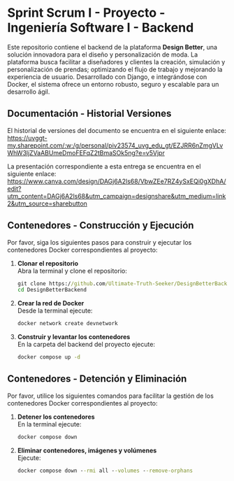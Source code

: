 # Sprint Scrum I - Proyecto - Ingeniería Software I - Backend

Este repositorio contiene el backend de la plataforma **Design Better**, una solución innovadora para el diseño y personalización de moda. La plataforma busca facilitar a diseñadores y clientes la creación, simulación y personalización de prendas; optimizando el flujo de trabajo y mejorando la experiencia de usuario. Desarrollado con Django, e integrándose con Docker, el sistema ofrece un entorno robusto, seguro y escalable para un desarrollo ágil.

## Documentación - Historial Versiones

El historial de versiones del documento se encuentra en el siguiente enlace:  
https://uvggt-my.sharepoint.com/:w:/g/personal/piv23574_uvg_edu_gt/EZJRR6nZmgVLvWhW3ljZVaABUmeDmoFEFqZ2tBmaSOk5ng?e=v5Vjpr

La presentación correspondiente a esta entrega se encuentra en el siguiente enlace:  
https://www.canva.com/design/DAGj6A2ls68/VbwZEe7RZ4ySxEQi0gXDhA/edit?utm_content=DAGj6A2ls68&utm_campaign=designshare&utm_medium=link2&utm_source=sharebutton

## Contenedores - Construcción y Ejecución

Por favor, siga los siguientes pasos para construir y ejecutar los contenedores Docker correspondientes al proyecto:

1. **Clonar el repositorio**  
   Abra la terminal y clone el repositorio:
   ```cmd
   git clone https://github.com/Ultimate-Truth-Seeker/DesignBetterBackend.git
   cd DesignBetterBackend

2. **Crear la red de Docker**  
   Desde la terminal ejecute:
   ```cmd
   docker network create devnetwork

3. **Construir y levantar los contenedores**  
   En la carpeta del backend del proyecto ejecute:
   ```cmd
   docker compose up -d

## Contenedores - Detención y Eliminación

Por favor, utilice los siguientes comandos para facilitar la gestión de los contenedores Docker correspondientes al proyecto:

1. **Detener los contenedores**  
   En la terminal ejecute:
   ```cmd
   docker compose down

2. **Eliminar contenedores, imágenes y volúmenes**  
   Ejecute:
   ```cmd
   docker compose down --rmi all --volumes --remove-orphans
